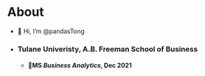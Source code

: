 About
=


- 👋 Hi, I’m @pandasTong
- ### **Tulane Univeristy, A.B. Freeman School of Business**
    - #### :tada:MS *Business Analytics*, Dec 2021
